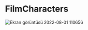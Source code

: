 # FilmCharacters
![Ekran görüntüsü 2022-08-01 110656](https://user-images.githubusercontent.com/78070798/182102790-9db93819-6abb-4e5e-b23e-d9289867db93.png)
